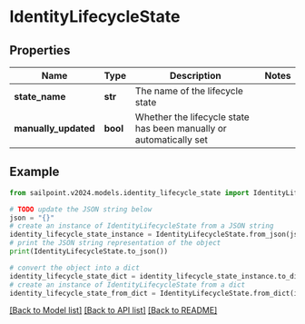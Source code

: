 # IdentityLifecycleState


## Properties

Name | Type | Description | Notes
------------ | ------------- | ------------- | -------------
**state_name** | **str** | The name of the lifecycle state | 
**manually_updated** | **bool** | Whether the lifecycle state has been manually or automatically set | 

## Example

```python
from sailpoint.v2024.models.identity_lifecycle_state import IdentityLifecycleState

# TODO update the JSON string below
json = "{}"
# create an instance of IdentityLifecycleState from a JSON string
identity_lifecycle_state_instance = IdentityLifecycleState.from_json(json)
# print the JSON string representation of the object
print(IdentityLifecycleState.to_json())

# convert the object into a dict
identity_lifecycle_state_dict = identity_lifecycle_state_instance.to_dict()
# create an instance of IdentityLifecycleState from a dict
identity_lifecycle_state_from_dict = IdentityLifecycleState.from_dict(identity_lifecycle_state_dict)
```
[[Back to Model list]](../README.md#documentation-for-models) [[Back to API list]](../README.md#documentation-for-api-endpoints) [[Back to README]](../README.md)


